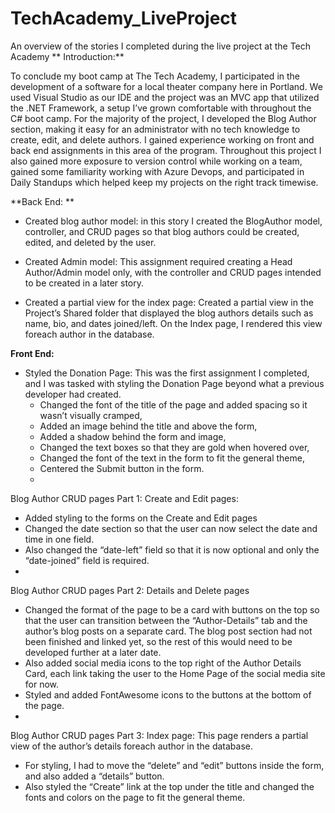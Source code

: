 # TechAcademy_LiveProject
An overview of the stories I completed during the live project at the Tech Academy 
**
Introduction:**

To conclude my boot camp at The Tech Academy, I participated in the development of a software for a local theater company here in Portland. We used Visual Studio as our IDE and the project was an MVC app that utilized the .NET Framework, a setup I’ve grown comfortable with throughout the C# boot camp. For the majority of the project, I developed the Blog Author section, making it easy for an administrator with no tech knowledge to create, edit, and delete authors. I gained experience working on front and back end assignments in this area of the program. Throughout this project I also gained more exposure to version control while working on a team, gained some familiarity working with Azure Devops, and participated in Daily Standups which helped keep my projects on the right track timewise. 

**Back End: **

- Created blog author model: in this story I created the BlogAuthor model, controller, and CRUD pages so that blog authors could be created, edited, and deleted by the user.

- Created Admin model: This assignment required creating a Head Author/Admin model only, with the controller and CRUD pages intended to be created in a later story.

- Created a partial view for the index page: Created a partial view in the Project’s Shared folder that displayed the blog authors details such as name, bio, and dates joined/left. On the Index page, I rendered this view foreach author in the database.

**Front End:**

- Styled the Donation Page: This was the first assignment I completed, and I was tasked with styling the Donation Page beyond what a previous developer had created. 
   - Changed the font of the title of the page and added spacing so it wasn’t visually cramped,
   - Added an image behind the title and above the form, 
   - Added a shadow behind the form and image,
   - Changed the text boxes so that they are gold when hovered over,
   - Changed the font of the text in the form to fit the general theme, 
   - Centered the Submit button in the form.
   - 
Blog Author CRUD pages Part 1: Create and Edit pages:
   - Added styling to the forms on the Create and Edit pages
   - Changed the date section so that the user can now select the date and time in one field.
   - Also changed the “date-left” field so that it is now optional and only the “date-joined” field is required.
   - 
Blog Author CRUD pages Part 2: Details and Delete pages
   - Changed the format of the page to be a card with buttons on the top so that the user can transition between the “Author-Details” tab and the author’s blog posts on a separate card. The blog post section had not been finished and linked yet, so the rest of this would need to be developed further at a later date. 
   - Also added social media icons to the top right of the Author Details Card, each link taking the user to the Home Page of the social media site for now.
   - Styled and added FontAwesome icons to the buttons at the bottom of the page. 
   - 
Blog Author CRUD pages Part 3: Index page: This page renders a partial view of the author’s details foreach author in the database. 
   -  For styling, I had to move the “delete” and “edit” buttons inside the form, and also added a “details” button. 
   - Also styled the “Create” link at the top under the title and changed the fonts and colors on the page to fit the general theme. 


